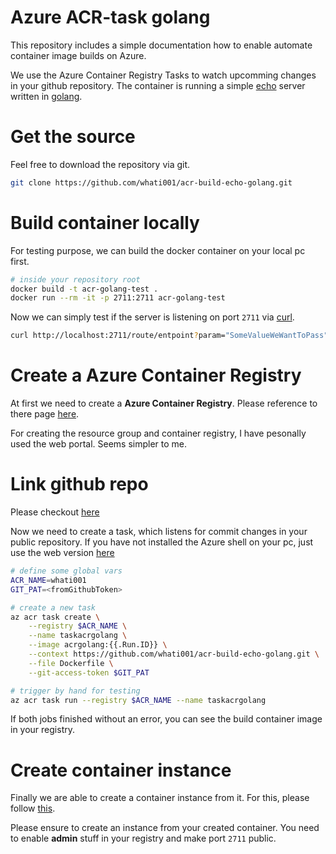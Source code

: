 # Azure ACR-task golang
This repository includes a simple documentation how to enable automate container image builds on Azure. 

We use the Azure Container Registry Tasks to watch upcomming changes in your github repository. The container is running a simple [echo](https://echo.labstack.com/) server written in [golang](https://golang.org/).

# Get the source
Feel free to download the repository via git.
```bash
git clone https://github.com/whati001/acr-build-echo-golang.git
```

# Build container locally
For testing purpose, we can build the docker container on your local pc first.
```bash
# inside your repository root
docker build -t acr-golang-test .
docker run --rm -it -p 2711:2711 acr-golang-test
```

Now we can simply test if the server is listening on port `2711` via [curl](https://curl.se/).
```bash
curl http://localhost:2711/route/entpoint?param="SomeValueWeWantToPass"
```
# Create a Azure Container Registry
At first we need to create a **Azure Container Registry**.
Please reference to there page [here](https://docs.microsoft.com/en-us/azure/container-registry/).

For creating the resource group and container registry, I have pesonally used the web portal. Seems simpler to me.

# Link github repo
Please checkout [here](https://docs.microsoft.com/en-us/azure/container-registry/container-registry-tutorial-build-task)

Now we need to create a task, which listens for commit changes in your public repository. 
If you have not installed the Azure shell on your pc, just use the web version [here](https://shell.azure.com/)

```bash
# define some global vars
ACR_NAME=whati001
GIT_PAT=<fromGithubToken>

# create a new task
az acr task create \
    --registry $ACR_NAME \
    --name taskacrgolang \
    --image acrgolang:{{.Run.ID}} \
    --context https://github.com/whati001/acr-build-echo-golang.git \
    --file Dockerfile \
    --git-access-token $GIT_PAT

# trigger by hand for testing
az acr task run --registry $ACR_NAME --name taskacrgolang
```
If both jobs finished without an error, you can see the build container image in your registry.

# Create container instance
Finally we are able to create a container instance from it.
For this, please follow [this](https://docs.microsoft.com/en-us/azure/container-instances/).

Please ensure to create an instance from your created container.
You need to enable **admin** stuff in your registry and make port `2711` public.

